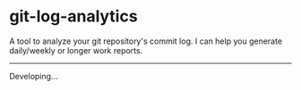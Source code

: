 # git-log-analytics

A tool to analyze your git repository's commit log. I can help you generate daily/weekly or longer work reports.

---

Developing…
